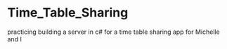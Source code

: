 # Time_Table_Sharing
practicing building a server in c# for a time table sharing app for Michelle and I

